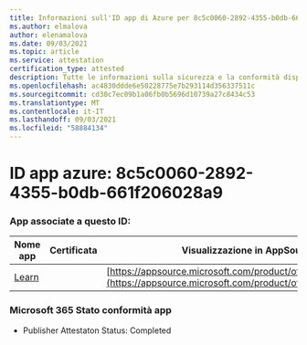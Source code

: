 ```yaml
---
title: Informazioni sull'ID app di Azure per 8c5c0060-2892-4355-b0db-661f206028a9
ms.author: elmalova
author: elenamalova
ms.date: 09/03/2021
ms.topic: article
ms.service: attestation
certification_type: attested
description: Tutte le informazioni sulla sicurezza e la conformità disponibili per 8c5c0060-2892-4355-b0db-661f206028a9.
ms.openlocfilehash: ac4830ddde6e50228775e7b293114d356337511c
ms.sourcegitcommit: cd30c7ec09b1a06fb0b5696d10739a27c8434c53
ms.translationtype: MT
ms.contentlocale: it-IT
ms.lasthandoff: 09/03/2021
ms.locfileid: "58884134"
---
```

# <a name="azure-app-id-8c5c0060-2892-4355-b0db-661f206028a9"></a>ID app azure: 8c5c0060-2892-4355-b0db-661f206028a9


### <a name="apps-associated-with-this-id"></a>App associate a questo ID:
| **Nome app** | **Certificata** | **Visualizzazione in AppSource** |
|--------------|---------------|-----------------------|
| [Learn](https://docs.microsoft.com/microsoft-365-app-certification/forward/WA200001308) |  | [https://appsource.microsoft.com/product/office/WA200001308](https://appsource.microsoft.com/product/office/WA200001308) |

### <a name="microsoft-365-app-compliance-status"></a>Microsoft 365 Stato conformità app
- Publisher Attestaton Status: Completed
